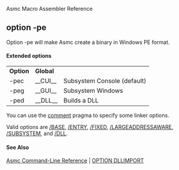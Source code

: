 Asmc Macro Assembler Reference

## option -pe

Option -pe will make Asmc create a binary in Windows PE format.

#### Extended options

<table>
<tr><td><b>Option</b></td><td><b>Global</b></td><td><b></b></td></tr>
<tr><td>-pec</td><td>__CUI__</td><td>Subsystem Console (default)</td></tr>
<tr><td>-peg</td><td>__GUI__</td><td>Subsystem Windows</td></tr>
<tr><td>-ped</td><td>__DLL__</td><td>Builds a DLL</td></tr>
</table>

You can use the [comment](../directive/dot-pragma.md) pragma to specify some linker options.

Valid options are [/BASE](../tools/link-base.md), [/ENTRY](../tools/link-entry.md), [/FIXED](../tools/link-fixed.md), [/LARGEADDRESSAWARE](../tools/link-largeaddressaware.md), [/SUBSYSTEM](../tools/link-subsystem.md), and [/DLL](../tools/link-dll.md).

#### See Also

[Asmc Command-Line Reference](readme.md) | [OPTION DLLIMPORT](../directive/option-dllimport.md)
